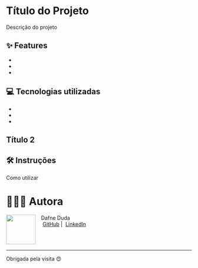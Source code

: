 
# Título do Projeto

Descrição do projeto

## ✨ Features

- 
- 
- 

## 💻 Tecnologias utilizadas

-
-
-

## Título 2


## 🛠️ Instruções

Como utilizar

# 👩🏻‍💻 Autora

<p>
    <img 
      align=left 
      margin=10 
      width=80 
      src="https://avatars.githubusercontent.com/u/147463270?v=4"
    />
    <p>&nbsp&nbsp&nbspDafne Duda<br>
    &nbsp&nbsp&nbsp
    <a href="https://github.com/dafneduda">
    GitHub</a>&nbsp;|&nbsp;
    <a href="https://linkedin.com/in/dafneduda">LinkedIn</a></p>
</p>
<br/><br/>
<p>

---

  Obrigada pela visita 😍
